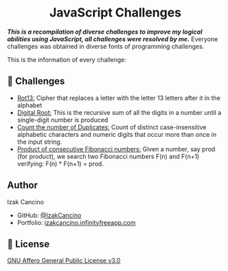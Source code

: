 <h1 align="center">JavaScript Challenges</h1>

***This is a recompilation of diverse challenges to improve my logical abilities using JavaScript, all challenges were resolved by me.*** Everyone challenges was obtained in diverse fonts of programming challenges.

This is the information of every challenge:

## 🎯 Challenges

- [Rot13:](https://github.com/IzakCancino/JavaScriptChallenges/blob/main/Challenges/Rot13.js) Cipher that replaces a letter with the letter 13 letters after it in the alphabet
- [Digital Root:](https://github.com/IzakCancino/JavaScriptChallenges/blob/main/Challenges/DigitalRoot.js) This is the recursive sum of all the digits in a number until a single-digit number is produced
- [Count the number of Duplicates:](https://github.com/IzakCancino/JavaScriptChallenges/blob/main/Challenges/DuplicateCount.js) Count of distinct case-insensitive alphabetic characters and numeric digits that occur more than once in the input string.
- [Product of consecutive Fibonacci numbers:](https://github.com/IzakCancino/JavaScriptChallenges/blob/main/Challenges/ProductConsecutiveFibNums.js) Given a number, say prod (for product), we search two Fibonacci numbers F(n) and F(n+1) verifying: F(n) * F(n+1) = prod.

## Author
Izak Cancino
- GitHub: [@IzakCancino](https://github.com/IzakCancino)
- Portfolio: [izakcancino.infinityfreeapp.com](http://izakcancino.infinityfreeapp.com)

## 📝 License
[GNU Affero General Public License v3.0](https://choosealicense.com/licenses/agpl-3.0/)
